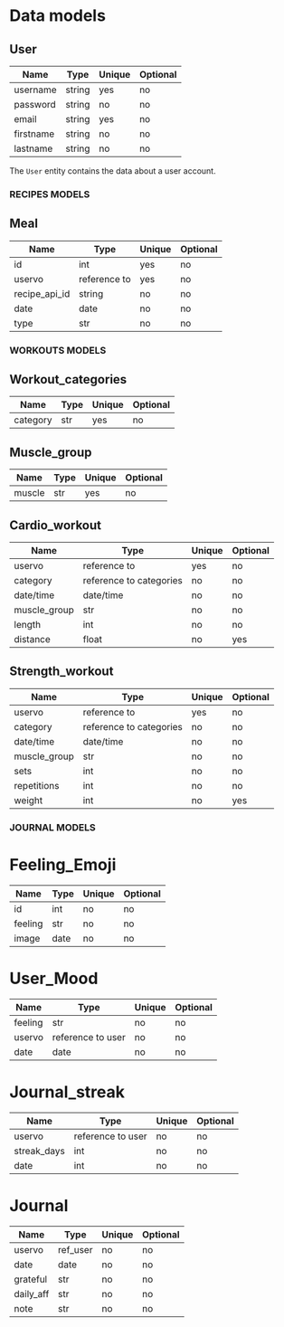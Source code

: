  # Data models

## User

| Name      | Type         | Unique | Optional |
| --------- | ------------ | ------ | -------- |
| username  | string       | yes    | no       |
| password  | string       | no     | no       |
| email     | string       | yes    | no       |
| firstname | string       | no     | no       |
| lastname  | string       | no     | no       |

The `User` entity contains the data about a user account.


### RECIPES MODELS

## Meal

| Name       | Type     | Unique | Optional |
| ---------- | -------- | ------ | -------- |
| id         | int      | yes    | no       |
| uservo     | reference to   | yes    | no       |
| recipe_api_id| string   | no     | no       |
| date     | date | no    | no       |
| type | str      | no     | no       |


### WORKOUTS MODELS

## Workout_categories

| Name       | Type     | Unique | Optional |
| ---------- | -------- | ------ | -------- |
| category | str      | yes    | no       |

## Muscle_group

| Name       | Type     | Unique | Optional |
| ---------- | -------- | ------ | -------- |
| muscle | str      | yes    | no       |

## Cardio_workout

| Name       | Type        | Unique | Optional |
| ---------- | ----------- | ------ | -------- |
| uservo | reference to    | yes    | no       |
| category | reference to categories | no    | no       |
| date/time   | date/time      | no     | no       |
| muscle_group  | str    | no    | no       |
| length | int      | no    | no       |
| distance    | float | no     | yes      |

## Strength_workout

| Name       | Type        | Unique | Optional |
| ---------- | ----------- | ------ | -------- |
| uservo | reference to    | yes    | no       |
| category | reference to categories | no    | no       |
| date/time   | date/time      | no     | no       |
| muscle_group  | str    | no    | no       |
| sets | int      | no    | no       |
| repetitions    | int | no     | no      |
| weight    | int | no     | yes      |

### JOURNAL MODELS

# Feeling_Emoji

| Name            | Type     | Unique | Optional |
| --------------- | -------- | ------ | -------- |
| id | int | no     | no       |
| feeling | str | no     | no       |
| image | date | no     | no       |

# User_Mood

| Name            | Type     | Unique | Optional |
| --------------- | -------- | ------ | -------- |
| feeling | str | no     | no       |
| uservo | reference to user | no     | no       |
| date | date | no     | no       |

# Journal_streak

| Name            | Type     | Unique | Optional |
| --------------- | -------- | ------ | -------- |
| uservo | reference to user | no     | no       |
| streak_days | int | no     | no       |
| date | int | no     | no       |

# Journal

| Name            | Type     | Unique | Optional |
| --------------- | -------- | ------ | -------- |
| uservo | ref_user | no     | no       |
| date | date | no     | no       |
| grateful     | str   | no     | no       |
| daily_aff    | str   | no     | no       |
| note          | str     | no     | no       |
